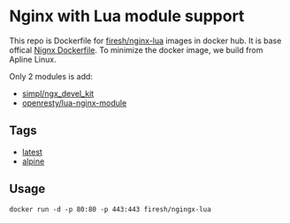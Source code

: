 # Nginx with Lua module support

This repo is Dockerfile for [firesh/nginx-lua](https://hub.docker.com/r/firesh/nginx-lua/) images in docker hub.
It is base offical [Nignx Dockerfile](https://github.com/nginxinc/docker-nginx/blob/master/stable/alpine/Dockerfile).
To minimize the docker image, we build from Apline Linux.

Only 2 modules is add:
 - [simpl/ngx_devel_kit](https://github.com/simpl/ngx_devel_kit)
 - [openresty/lua-nginx-module](https://github.com/openresty/lua-nginx-module)

## Tags
 - [latest]()
 - [alpine]()

## Usage
 ```
 docker run -d -p 80:80 -p 443:443 firesh/ngingx-lua
 ```
